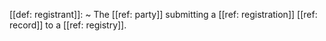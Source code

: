 [[def: registrant]]:
~ The [[ref: party]] submitting a [[ref: registration]] [[ref: record]] to a [[ref: registry]].


